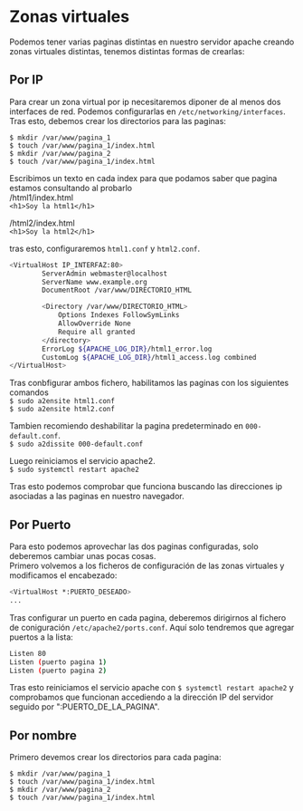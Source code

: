 # Zonas virtuales
Podemos tener varias paginas distintas en nuestro servidor apache creando zonas virtuales distintas, tenemos distintas formas de crearlas:

## Por IP
Para crear un zona virtual por ip necesitaremos diponer de al menos dos interfaces de red. Podemos configurarlas en `/etc/networking/interfaces`.  
Tras esto, debemos crear los directorios para las paginas:
```
$ mkdir /var/www/pagina_1  
$ touch /var/www/pagina_1/index.html  
$ mkdir /var/www/pagina_2  
$ touch /var/www/pagina_1/index.html
```
Escribimos un texto en cada index para que podamos saber que pagina estamos consultando al probarlo  
/html1/index.html  
`<h1>Soy la html1</h1>`

/html2/index.html  
`<h1>Soy la html2</h1>`

tras esto, configuraremos `html1.conf` y `html2.conf`.  
```bash
<VirtualHost IP_INTERFAZ:80>
        ServerAdmin webmaster@localhost
        ServerName www.example.org
        DocumentRoot /var/www/DIRECTORIO_HTML

        <Directory /var/www/DIRECTORIO_HTML>
            Options Indexes FollowSymLinks
            AllowOverride None
            Require all granted
        </directory>
        ErrorLog ${APACHE_LOG_DIR}/html1_error.log
        CustomLog ${APACHE_LOG_DIR}/html1_access.log combined
</VirtualHost>
```
Tras conbfigurar ambos fichero, habilitamos las paginas con los siguientes comandos  
`$ sudo a2ensite html1.conf`  
`$ sudo a2ensite html2.conf`

Tambien recomiendo deshabilitar la pagina predeterminado en `000-default.conf`.  
`$ sudo a2dissite 000-default.conf`  

Luego reiniciamos el servicio apache2.  
`$ sudo systemctl restart apache2`

Tras esto podemos comprobar que funciona buscando las direcciones ip asociadas a las paginas en nuestro navegador.  

## Por Puerto
Para esto podemos aprovechar las dos paginas configuradas, solo deberemos cambiar unas pocas cosas.  
Primero volvemos a los ficheros de configuración de las zonas virtuales y modificamos el encabezado:  
```bash
<VirtualHost *:PUERTO_DESEADO>
...
```  
Tras configurar un puerto en cada pagina, deberemos dirigirnos al fichero de coniguración `/etc/apache2/ports.conf`. Aquí solo tendremos que agregar puertos a la lista:
```bash
Listen 80
Listen (puerto pagina 1)
Listen (puerto pagina 2)
```
Tras esto reiniciamos el servicio apache con `$ systemctl restart apache2` y comprobamos que funcionan accediendo a la dirección IP del servidor seguido por ":PUERTO_DE_LA_PAGINA".

## Por nombre
Primero devemos crear los directorios para cada pagina:  
```
$ mkdir /var/www/pagina_1  
$ touch /var/www/pagina_1/index.html  
$ mkdir /var/www/pagina_2  
$ touch /var/www/pagina_1/index.html
```
